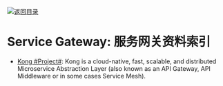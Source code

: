 [![返回目录](https://parg.co/UGo)](https://parg.co/b4z) 
 


# Service Gateway: 服务网关资料索引

* [Kong #Project#](https://github.com/Kong/kong): Kong is a cloud-native, fast, scalable, and distributed Microservice Abstraction Layer (also known as an API Gateway, API Middleware or in some cases Service Mesh).
